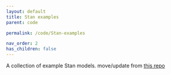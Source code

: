 ```yaml
---
layout: default
title: Stan examples
parent: code

permalink: /code/Stan-examples

nav_order: 2
has_children: false
---
```



A collection of example Stan models. move/update from [this repo](https://github.com/nivlab/stan-examples) 

